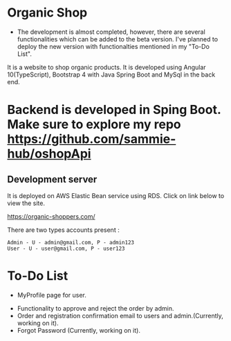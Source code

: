 # Organic Shop
* The development is almost completed, however, there are several functionalities which can be added to the beta version. I've planned to deploy the new version with functionalties mentioned in my "To-Do List".

It is a website to shop organic products. It is developed using Angular 10(TypeScript), Bootstrap 4 with Java Spring Boot and MySql in the back end.

# Backend is developed in Sping Boot. Make sure to explore my repo https://github.com/sammie-hub/oshopApi

## Development server

It is deployed on AWS Elastic Bean service using RDS. Click on link below to view the site.

 https://organic-shoppers.com/

There are two types accounts present :
```
Admin - U - admin@gmail.com, P - admin123
User - U - user@gmail.com, P - user123
```

# To-Do List

* MyProfile page for user.
- Functionality to approve and reject the order by admin.
- Order and registration confirmation email to users and admin.(Currently, working on it).
- Forgot Password (Currently, working on it).


